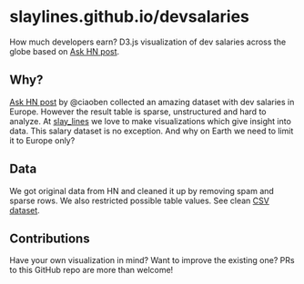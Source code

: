 # slaylines.github.io/devsalaries

How much developers earn? D3.js visualization of dev salaries across the globe based on [Ask HN post](https://news.ycombinator.com/item?id=15088840).

## Why?

[Ask HN post](https://news.ycombinator.com/item?id=15088840) by @ciaoben collected an amazing dataset
with dev salaries in Europe. However the result table is sparse, unstructured and hard to analyze. At
[slay_lines](https://slaylines.io) we love to make visualizations which give insight into data.
This salary dataset is no exception. And why on Earth we need to limit it to Europe only?

## Data

We got original data from HN and cleaned it up by removing spam and sparse rows.
We also restricted possible table values. See clean
[CSV dataset](https://github.com/slaylines/devsalaries/blob/master/data/raw-entries.csv).

## Contributions

Have your own visualization in mind? Want to improve the existing one? PRs to
this GitHub repo are more than welcome!
